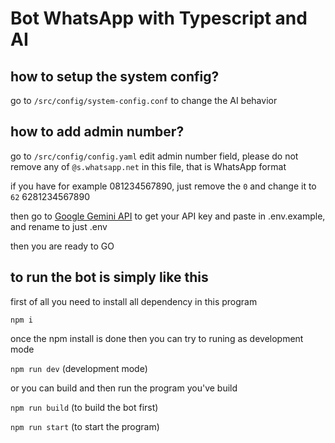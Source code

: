 # Bot WhatsApp with Typescript and AI 

## how to setup the system config?

go to `/src/config/system-config.conf` to change the AI behavior

## how to add admin number?

go to `/src/config/config.yaml` edit admin number field, please do not remove any of `@s.whatsapp.net` in this file, that is WhatsApp format

if you have for example 081234567890, just remove the `0` and change it to `62` 6281234567890

then go to [Google Gemini API](https://aistudio.google.com/apikey) to get your API key and paste in .env.example, and rename to just .env

then you are ready to GO

## to run the bot is simply like this 

first of all you need to install all dependency in this program

`npm i`

once the npm install is done then you can try to runing as development mode 

`npm run dev` (development mode)

or you can build and then run the program you've build

`npm run build` (to build the bot first)

`npm run start` (to start the program)
